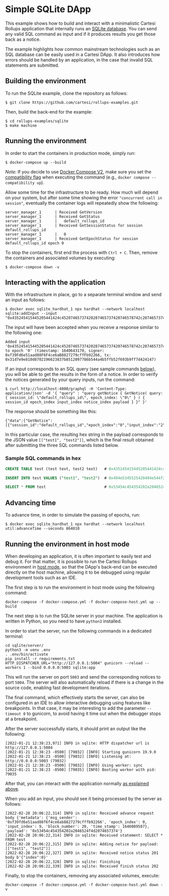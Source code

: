 # Simple SQLite DApp

This example shows how to build and interact with a minimalistic Cartesi Rollups application that internally runs an [SQLite database](https://www.sqlite.org/index.html). You can send any valid SQL command as input and if it produces results you get those back as a notice.

The example highlights how common mainstream technologies such as an SQL database can be easily used in a Cartesi DApp. It also introduces how errors should be handled by an application, in the case that invalid SQL statements are submitted.

## Building the environment

To run the SQLite example, clone the repository as follows:

```shell
$ git clone https://github.com/cartesi/rollups-examples.git
```

Then, build the back-end for the example:

```shell
$ cd rollups-examples/sqlite
$ make machine
```

## Running the environment

In order to start the containers in production mode, simply run:

```shell
$ docker-compose up --build
```

_Note:_ If you decide to use [Docker Compose V2](https://docs.docker.com/compose/cli-command/), make sure you set the [compatibility flag](https://docs.docker.com/compose/cli-command-compatibility/) when executing the command (e.g., `docker compose --compatibility up`).

Allow some time for the infrastructure to be ready.
How much will depend on your system, but after some time showing the error `"concurrent call in session"`, eventually the container logs will repeatedly show the following:

```shell
server_manager_1      | Received GetVersion
server_manager_1      | Received GetStatus
server_manager_1      |   default_rollups_id
server_manager_1      | Received GetSessionStatus for session default_rollups_id
server_manager_1      |   0
server_manager_1      | Received GetEpochStatus for session default_rollups_id epoch 0
```

To stop the containers, first end the process with `Ctrl + C`.
Then, remove the containers and associated volumes by executing:

```shell
$ docker-compose down -v
```

## Interacting with the application

With the infrastructure in place, go to a separate terminal window and send an input as follows:

```shell
$ docker exec sqlite_hardhat_1 npx hardhat --network localhost sqlite:addInput --input "0x435245415445205441424c45207465737420287465737420746578742c207465737432207465787429"
```

The input will have been accepted when you receive a response similar to the following one:

```shell
Added input '0x435245415445205441424c45207465737420287465737420746578742c207465737432207465787429' to epoch '0' (timestamp: 1640643170, signer: 0xf39Fd6e51aad88F6F4ce6aB8827279cffFb92266, tx: 0x31d7e9e810d8702196623837b8512097786b544a4b5ffb52f693b9ff7d424147)
```

If an input corresponds to an SQL query (see sample commands [below](#sample-sql-commands-in-hex)), you will be able to get the results in the form of a notice. In order to verify the notices generated by your query inputs, run the command:

```shell
$ curl http://localhost:4000/graphql -H 'Content-Type: application/json' -d '{ "query" : "query getNotice { GetNotice( query: { session_id: \"default_rollups_id\", epoch_index: \"0\" } ) { session_id epoch_index input_index notice_index payload } }" }'
```

The response should be something like this:

```shell
{"data":{"GetNotice":[{"session_id":"default_rollups_id","epoch_index":"0","input_index":"2","notice_index":"0","payload":"5b5b227465737431222c20227465737432225d5d"}]}}
```

In this particular case, the resulting hex string in the payload corresponds to the JSON value `[["test1", "test2"]]`, which is the final result obtained after submitting the three SQL commands listed below.

### Sample SQL commands in hex

```sql
CREATE TABLE test (test text, test2 text)   # 0x435245415445205441424c45207465737420287465737420746578742c20746573743220746578742
```

```sql
INSERT INTO test VALUES ("test1", "test2")  # 0x494e5345525420494e544f20746573742056414c5545532028227465737431222c202274657374322229
```

```sql
SELECT * FROM test                          # 0x53454c454354202a2046524f4d2074657374
```

## Advancing time

To advance time, in order to simulate the passing of epochs, run:

```shell
$ docker exec sqlite_hardhat_1 npx hardhat --network localhost util:advanceTime --seconds 864010
```

## Running the environment in host mode

When developing an application, it is often important to easily test and debug it. For that matter, it is possible to run the Cartesi Rollups environment in [host mode](../README.md#host-mode), so that the DApp's back-end can be executed directly on the host machine, allowing it to be debugged using regular development tools such as an IDE.

The first step is to run the environment in host mode using the following command:

```shell
docker-compose -f docker-compose.yml -f docker-compose-host.yml up --build
```

The next step is to run the SQLite server in your machine. The application is written in Python, so you need to have `python3` installed.

In order to start the server, run the following commands in a dedicated terminal:

```shell
cd sqlite/server/
python3 -m venv .env
. .env/bin/activate
pip install -r requirements.txt
HTTP_DISPATCHER_URL="http://127.0.0.1:5004" gunicorn --reload --workers 1 --bind 0.0.0.0:5003 sqlite:app
```

This will run the server on port `5003` and send the corresponding notices to port `5004`. The server will also automatically reload if there is a change in the source code, enabling fast development iterations.

The final command, which effectively starts the server, can also be configured in an IDE to allow interactive debugging using features like breakpoints. In that case, it may be interesting to add the parameter `--timeout 0` to gunicorn, to avoid having it time out when the debugger stops at a breakpoint.

After the server successfully starts, it should print an output like the following:

```
[2022-01-21 12:38:23,971] INFO in sqlite: HTTP dispatcher url is http://127.0.0.1:5004
[2022-01-21 12:38:23 -0500] [79032] [INFO] Starting gunicorn 19.9.0
[2022-01-21 12:38:23 -0500] [79032] [INFO] Listening at: http://0.0.0.0:5003 (79032)
[2022-01-21 12:38:23 -0500] [79032] [INFO] Using worker: sync
[2022-01-21 12:38:23 -0500] [79035] [INFO] Booting worker with pid: 79035
```

After that, you can interact with the application normally [as explained above](#interacting-with-the-application).

When you add an input, you should see it being processed by the server as follows:

```shell
[2022-02-28 20:06:22,314] INFO in sqlite: Received advance request body {'metadata': {'msg_sender': '0xf39fd6e51aad88f6f4ce6ab8827279cfffb92266', 'epoch_index': 0, 'input_index': 9, 'block_number': 20, 'time_stamp': 1646089587}, 'payload': '0x53454c454354202a2046524f4d2074657374'}
[2022-02-28 20:06:22,314] INFO in sqlite: Received statement: SELECT * FROM test
[2022-02-28 20:06:22,315] INFO in sqlite: Adding notice for payload: [["test1", "test2"]]
[2022-02-28 20:06:22,327] INFO in sqlite: Received notice status 201 body b'{"index":0}'
[2022-02-28 20:06:22,328] INFO in sqlite: Finishing
[2022-02-28 20:06:22,339] INFO in sqlite: Received finish status 202
```

Finally, to stop the containers, removing any associated volumes, execute:

```shell
docker-compose -f docker-compose.yml -f docker-compose-host.yml down -v
```
